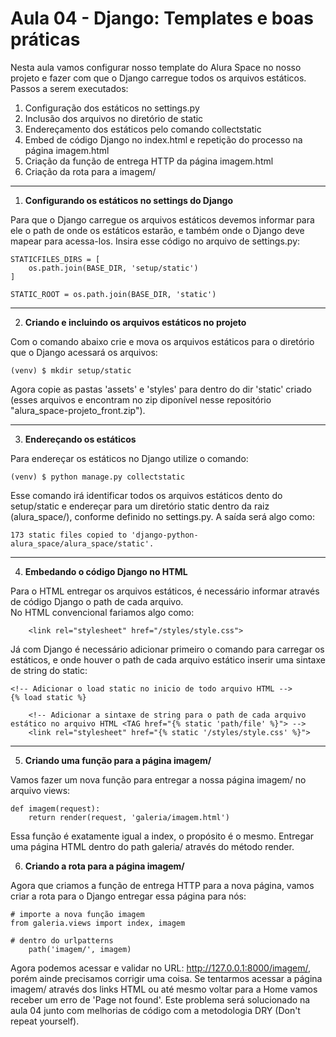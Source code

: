 # Aula 04 - Django: Templates e boas práticas
Nesta aula vamos configurar nosso template do Alura Space no nosso projeto e fazer com que o Django carregue todos os arquivos estáticos.</br>
Passos a serem executados:

1. Configuração dos estáticos no settings.py
2. Inclusão dos arquivos no diretório de static
3. Endereçamento dos estáticos pelo comando collectstatic
4. Embed de código Django no index.html e repetição do processo na página imagem.html
5. Criação da função de entrega HTTP da página imagem.html
6. Criação da rota para a imagem/

---

1. **Configurando os estáticos no settings do Django**

Para que o Django carregue os arquivos estáticos devemos informar para ele o path de onde os estáticos estarão, e também onde o Django deve mapear para acessa-los. Insira esse código no arquivo de settings.py:
```
STATICFILES_DIRS = [
    os.path.join(BASE_DIR, 'setup/static')
]

STATIC_ROOT = os.path.join(BASE_DIR, 'static')
```

---

2. **Criando e incluindo os arquivos estáticos no projeto**

Com o comando abaixo crie e mova os arquivos estáticos para o diretório que o Django acessará os arquivos:
```
(venv) $ mkdir setup/static
```

Agora copie as pastas 'assets' e 'styles' para dentro do dir 'static' criado (esses arquivos e encontram no zip diponível nesse repositório "alura_space-projeto_front.zip").

---

3. **Endereçando os estáticos**

Para endereçar os estáticos no Django utilize o comando:
```
(venv) $ python manage.py collectstatic
```
 
 Esse comando irá identificar todos os arquivos estáticos dento do setup/static e endereçar para um diretório static dentro da raiz (alura_space/), conforme definido no settings.py. A saída será algo como:
 ```
 173 static files copied to 'django-python-alura_space/alura_space/static'.
 ```

 ---

4. **Embedando o código Django no HTML**

Para o HTML entregar os arquivos estáticos, é necessário informar através de código Django o path de cada arquivo.</br>
No HTML convencional fariamos algo como:
```
    <link rel="stylesheet" href="/styles/style.css">
```

Já com Django é necessário adicionar primeiro o comando para carregar os estáticos, e onde houver o path de cada arquivo estático inserir uma sintaxe de string do static:
```
<!-- Adicionar o load static no inicio de todo arquivo HTML -->
{% load static %}

    <!-- Adicionar a sintaxe de string para o path de cada arquivo estático no arquivo HTML <TAG href="{% static 'path/file' %}"> -->
    <link rel="stylesheet" href="{% static '/styles/style.css' %}">
```

---

5. **Criando uma função para a página imagem/**

Vamos fazer um nova função para entregar a nossa página imagem/ no arquivo views:
```
def imagem(request):
    return render(request, 'galeria/imagem.html')
```

Essa função é exatamente igual a index, o propósito é o mesmo. Entregar uma página HTML dentro do path galeria/ através do método render.

6. **Criando a rota para a página imagem/**

Agora que criamos a função de entrega HTTP para a nova página, vamos criar a rota para o Django entregar essa página para nós:
```
# importe a nova função imagem
from galeria.views import index, imagem

# dentro do urlpatterns
    path('imagem/', imagem)
```

Agora podemos acessar e validar no URL: http://127.0.0.1:8000/imagem/, porém ainde precisamos corrigir uma coisa.
Se tentarmos acessar a página imagem/ através dos links HTML ou até mesmo voltar para a Home vamos receber um erro de 'Page not found'. Este problema será solucionado na aula 04 junto com melhorias de código com a metodologia DRY (Don't repeat yourself).